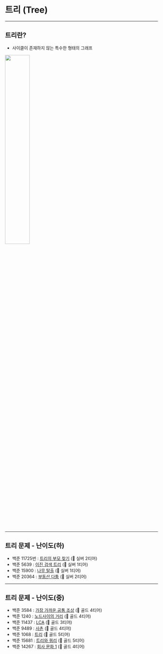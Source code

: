 # 트리 (Tree)

---
## 트리란?
* 사이클이 존재하지 않는 특수한 형태의 그래프   
<img src="https://user-images.githubusercontent.com/61148914/125777016-1fd60f8c-1887-48af-a6a0-0dec1fe2b839.png" width="40%">   

---
## 트리 문제 - 난이도(하)
* 백준 11725번 : [트리의 부모 찾기](https://www.acmicpc.net/problem/11725) (🥈 실버 2티어)
* 백준 5639 : [이진 검색 트리](https://www.acmicpc.net/problem/5639) (🥈 실버 1티어)
* 백준 15900 : [나무 탈출](https://www.acmicpc.net/problem/15900) (🥈 실버 1티어)
* 백준 20364 : [부동산 다툼](https://www.acmicpc.net/problem/20364) (🥈 실버 2티어)

---
## 트리 문제 - 난이도(중)
* 백준 3584 : [가장 가까운 공통 조상](https://www.acmicpc.net/problem/3584) (🥇 골드 4티어)
* 백준 1240 : [노드사이의 거리](https://www.acmicpc.net/problem/1240) (🥇 골드 4티어)
* 백준 11437 : [LCA](https://www.acmicpc.net/problem/11437) (🥇 골드 3티어)
* 백준 9489 : [사촌](https://www.acmicpc.net/problem/9489) (🥇 골드 4티어)
* 백준 1068 : [트리](https://www.acmicpc.net/problem/1068) (🥇 골드 5티어)
* 백준 15681 : [트리와 쿼리](https://www.acmicpc.net/problem/15681) (🥇 골드 5티어)
* 백준 14267 : [회사 문화 1](https://www.acmicpc.net/problem/14267) (🥇 골드 4티어)
